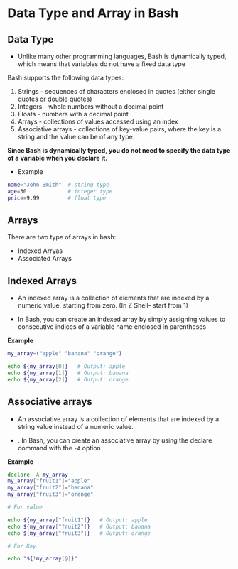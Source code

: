 # Data Type and Array in Bash

## Data Type

- Unlike many other programming languages, Bash is dynamically typed, which means that variables do not have a fixed data type

Bash supports the following data types:

1. Strings - sequences of characters enclosed in quotes (either single quotes or double quotes)
2. Integers - whole numbers without a decimal point
3. Floats - numbers with a decimal point
4. Arrays - collections of values accessed using an index
5. Associative arrays - collections of key-value pairs, where the key is a string and the value can be of any type.


**Since Bash is dynamically typed, you do not need to specify the data type of a variable when you declare it.**

- Example

```bash
name="John Smith"  # string type
age=30             # integer type
price=9.99         # float type
```

## Arrays

There are two type of arrays in bash:

- Indexed Arryas
- Associated Arrays


## Indexed Arrays 

- An indexed array is a collection of elements that are indexed by a numeric value, starting from zero. (In Z Shell- start from 1)

- In Bash, you can create an indexed array by simply assigning values to consecutive indices of a variable name enclosed in parentheses


**Example**

``` bash 
my_array=("apple" "banana" "orange")

echo ${my_array[0]}   # Output: apple
echo ${my_array[1]}   # Output: banana
echo ${my_array[2]}   # Output: orange
```

## Associative arrays

- An associative array is a collection of elements that are indexed by a string value instead of a numeric value.

- . In Bash, you can create an associative array by using the declare command with the `-A` option

**Example**

```bash
declare -A my_array
my_array["fruit1"]="apple"
my_array["fruit2"]="banana"
my_array["fruit3"]="orange"

# For value

echo ${my_array["fruit1"]}   # Output: apple
echo ${my_array["fruit2"]}   # Output: banana
echo ${my_array["fruit3"]}   # Output: orange

# For Key

echo "${!my_array[@]}"


```
